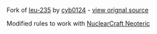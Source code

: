 Fork of [leu-235](https://leu-235.com/) by [cyb0124](https://github.com/cyb0124) - [view orignal source](https://github.com/cyb0124/FissionOpt)

Modified rules to work with [NuclearCraft Neoteric](https://github.com/igentuman/NuclearCraft-Neoteric)